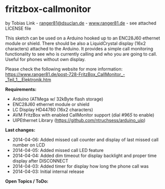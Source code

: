 # fritzbox-callmonitor
by Tobias Link - ranger81@dsuclan.de - www.ranger81.de - see attached LICENSE file

This sketch can be used on a Arduino hooked up to an ENC28J60 ethernet module
or shield. There should be also a LiquidCrystal display (16x2 characters)
attached to the Arduino. It provides a simple call monitoring functionality to
see who is currently calling and who you are going to call. Useful for phones
without own display.

Please check the following website for more information:
https://www.ranger81.de/post-728-FritzBox_CallMonitor_-_Teil_1__Elektronik.htm

**Requirements:**
- Arduino (ATMega w/ 32kByte flash storage)
- ENC28J60 ethernet module or shield
- LC Display HD44780 (16x2 characters)
- AVM FritzBox with enabled CallMonitor support (dial #96*5* to enable)
- UIPEthernet Library (https://github.com/ntruchsess/arduino_uip)

**Last changes:**
- 2014-04-06: Added missed call counter and display of last missed call number on LCD
- 2014-04-05: Added missed call LED feature
- 2014-04-04: Added dim timeout for display backlight and proper time display after DISCONNECT
- 2014-04-03: Added timer for display how long the phone call was
- 2014-04-03: Initial internal release

**Open Topics / ToDo:**
